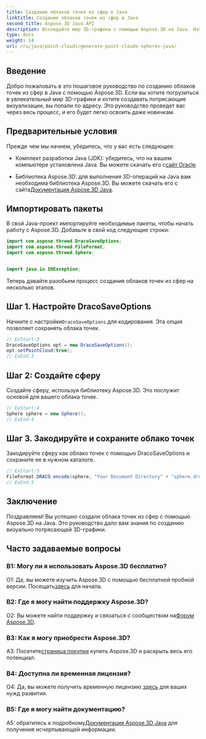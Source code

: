 ```yaml
---
title: Создание облаков точек из сфер в Java
linktitle: Создание облаков точек из сфер в Java
second_title: Aspose.3D Java API
description: Исследуйте мир 3D-графики с помощью Aspose.3D на Java. Научитесь создавать облака точек из сфер с помощью этого простого руководства.
type: docs
weight: 14
url: /ru/java/point-clouds/generate-point-clouds-spheres-java/
---
```

## Введение

Добро пожаловать в это пошаговое руководство по созданию облаков точек из сфер в Java с помощью Aspose.3D. Если вы хотите погрузиться в увлекательный мир 3D-графики и хотите создавать потрясающие визуализации, вы попали по адресу. Это руководство проведет вас через весь процесс, и его будет легко освоить даже новичкам.

## Предварительные условия

Прежде чем мы начнем, убедитесь, что у вас есть следующее:

-  Комплект разработки Java (JDK): убедитесь, что на вашем компьютере установлена Java. Вы можете скачать его с[сайт Oracle](https://www.oracle.com/java/technologies/javase-downloads.html).

-  Библиотека Aspose.3D: для выполнения 3D-операций на Java вам необходима библиотека Aspose.3D. Вы можете скачать его с сайта[Документация Aspose.3D Java](https://reference.aspose.com/3d/java/).

## Импортировать пакеты

В свой Java-проект импортируйте необходимые пакеты, чтобы начать работу с Aspose.3D. Добавьте в свой код следующие строки:

```java
import com.aspose.threed.DracoSaveOptions;
import com.aspose.threed.FileFormat;
import com.aspose.threed.Sphere;


import java.io.IOException;
```

Теперь давайте разобьем процесс создания облаков точек из сфер на несколько этапов.

## Шаг 1. Настройте DracoSaveOptions

 Начните с настройки`DracoSaveOptions` для кодирования. Эта опция позволяет сохранять облака точек.

```java
// ExStart:3
DracoSaveOptions opt = new DracoSaveOptions();
opt.setPointCloud(true);
// ExEnd:3
```

## Шаг 2: Создайте сферу

Создайте сферу, используя библиотеку Aspose.3D. Это послужит основой для вашего облака точек.

```java
// ExStart:4
Sphere sphere = new Sphere();
// ExEnd:4
```

## Шаг 3. Закодируйте и сохраните облако точек

Закодируйте сферу как облако точек с помощью DracoSaveOptions и сохраните ее в нужном каталоге.

```java
// ExStart:5
FileFormat.DRACO.encode(sphere, "Your Document Directory" + "sphere.drc", opt);
// ExEnd:5
```

## Заключение

Поздравляем! Вы успешно создали облака точек из сфер с помощью Aspose.3D на Java. Это руководство дало вам знания по созданию визуально потрясающей 3D-графики.

## Часто задаваемые вопросы

### В1: Могу ли я использовать Aspose.3D бесплатно?

 О1: Да, вы можете изучить Aspose.3D с помощью бесплатной пробной версии. Посещать[здесь](https://releases.aspose.com/) для начала.

### В2: Где я могу найти поддержку Aspose.3D?

 О2: Вы можете найти поддержку и связаться с сообществом на[Форум Aspose.3D](https://forum.aspose.com/c/3d/18).

### В3: Как я могу приобрести Aspose.3D?

 A3: Посетите[страница покупки](https://purchase.aspose.com/buy) купить Aspose.3D и раскрыть весь его потенциал.

### В4: Доступна ли временная лицензия?

 О4: Да, вы можете получить временную лицензию.[здесь](https://purchase.aspose.com/temporary-license/) для ваших нужд развития.

### В5: Где я могу найти документацию?

 A5: обратитесь к подробному[Документация Aspose.3D Java](https://reference.aspose.com/3d/java/) для получения исчерпывающей информации.
